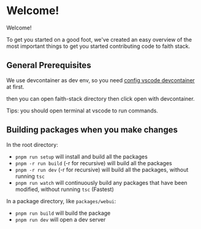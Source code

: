 # Welcome!

Welcome!

To get you started on a good foot, we've created an easy overview of the most important things to get you started contributing code to faith stack.

## General Prerequisites

We use devcontainer as dev env, so you need [config vscode devcontainer](https://code.visualstudio.com/docs/devcontainers/containers#_installation) at first.

then you can open faith-stack directory then click open with devcontainer.

Tips: you should open terminal at vscode to run commands.

## Building packages when you make changes

In the root directory:

- `pnpm run setup` will install and build all the packages
- `pnpm -r run build` (-r for recursive) will build all the packages
- `pnpm -r run dev` (-r for recursive) will build all the packages, without running `tsc`
- `pnpm run watch` will continuously build any packages that have been modified, without running `tsc` (Fastest)

In a package directory, like `packages/webui`:

- `pnpm run build` will build the package
- `pnpm run dev` will open a dev server
